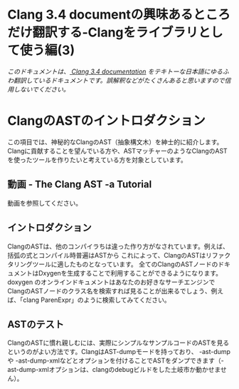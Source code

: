 # Clang 3.4 documentの興味あるところだけ翻訳する-Clangをライブラリとして使う編(3)
*このドキュメントは、[ Clang 3.4 documentation](http://clang.llvm.org/docs/index.html ) をテキトーな日本語にゆるふわ翻訳しているドキュメントです。誤解釈などがたくさんあると思いますので信用しないでください。*

# ClangのASTのイントロダクション
この項目では、神秘的なClangのAST（抽象構文木）を紳士的に紹介します。
Clangに貢献することを望んでいる方や、ASTマッチャーのようなClangのASTを使ったツールを作りたいと考えている方を対象としています。

## 動画 - The Clang AST -a Tutorial
動画を参照してください。

## イントロダクション
ClangのASTは、他のコンパイラちは違った作り方がなされています。例えば、括弧の式とコンパイル時普遍はASTから
これによって、ClangのASTはリファクタリングツールに適したものとなっています。
全てのClangのASTノードのドキュメントはDxygenを生成することで利用することができるようになります。doxygen のオンラインドキュメントはあなたのお好きなサーチエンジンでClangのASTノードのクラス名を検索すれば見ることが出来るでしょう、例えば、「clang ParenExpr」のように検索してみてください。

## ASTのテスト
ClangのASTに慣れ親しむには、実際にシンプルなサンプルコードのASTを見るというのがよい方法です。ClangはAST-dumpモードを持っており、 -ast-dumpや  -ast-dump-xmlなどとオプションを付けることでASTをダンプできます（-ast-dump-xmlオプションは、clangのdebugビルドをした土岐市か動かせません）。